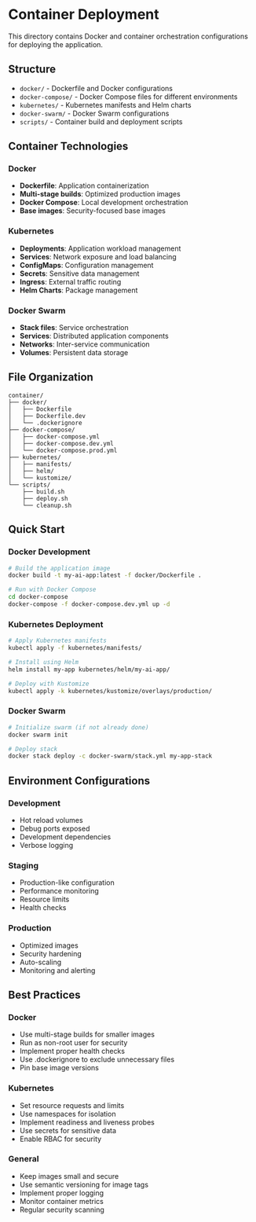 # Container Deployment

This directory contains Docker and container orchestration configurations for deploying the application.

## Structure

- `docker/` - Dockerfile and Docker configurations
- `docker-compose/` - Docker Compose files for different environments
- `kubernetes/` - Kubernetes manifests and Helm charts
- `docker-swarm/` - Docker Swarm configurations
- `scripts/` - Container build and deployment scripts

## Container Technologies

### Docker
- **Dockerfile**: Application containerization
- **Multi-stage builds**: Optimized production images
- **Docker Compose**: Local development orchestration
- **Base images**: Security-focused base images

### Kubernetes
- **Deployments**: Application workload management
- **Services**: Network exposure and load balancing
- **ConfigMaps**: Configuration management
- **Secrets**: Sensitive data management
- **Ingress**: External traffic routing
- **Helm Charts**: Package management

### Docker Swarm
- **Stack files**: Service orchestration
- **Services**: Distributed application components
- **Networks**: Inter-service communication
- **Volumes**: Persistent data storage

## File Organization

```
container/
├── docker/
│   ├── Dockerfile
│   ├── Dockerfile.dev
│   └── .dockerignore
├── docker-compose/
│   ├── docker-compose.yml
│   ├── docker-compose.dev.yml
│   └── docker-compose.prod.yml
├── kubernetes/
│   ├── manifests/
│   ├── helm/
│   └── kustomize/
└── scripts/
    ├── build.sh
    ├── deploy.sh
    └── cleanup.sh
```

## Quick Start

### Docker Development

```bash
# Build the application image
docker build -t my-ai-app:latest -f docker/Dockerfile .

# Run with Docker Compose
cd docker-compose
docker-compose -f docker-compose.dev.yml up -d
```

### Kubernetes Deployment

```bash
# Apply Kubernetes manifests
kubectl apply -f kubernetes/manifests/

# Install using Helm
helm install my-app kubernetes/helm/my-ai-app/

# Deploy with Kustomize
kubectl apply -k kubernetes/kustomize/overlays/production/
```

### Docker Swarm

```bash
# Initialize swarm (if not already done)
docker swarm init

# Deploy stack
docker stack deploy -c docker-swarm/stack.yml my-app-stack
```

## Environment Configurations

### Development
- Hot reload volumes
- Debug ports exposed
- Development dependencies
- Verbose logging

### Staging
- Production-like configuration
- Performance monitoring
- Resource limits
- Health checks

### Production
- Optimized images
- Security hardening
- Auto-scaling
- Monitoring and alerting

## Best Practices

### Docker
- Use multi-stage builds for smaller images
- Run as non-root user for security
- Implement proper health checks
- Use .dockerignore to exclude unnecessary files
- Pin base image versions

### Kubernetes
- Set resource requests and limits
- Use namespaces for isolation
- Implement readiness and liveness probes
- Use secrets for sensitive data
- Enable RBAC for security

### General
- Keep images small and secure
- Use semantic versioning for image tags
- Implement proper logging
- Monitor container metrics
- Regular security scanning